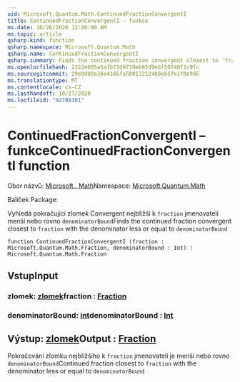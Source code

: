 ```yaml
---
uid: Microsoft.Quantum.Math.ContinuedFractionConvergentI
title: ContinuedFractionConvergentI – funkce
ms.date: 10/26/2020 12:00:00 AM
ms.topic: article
qsharp.kind: function
qsharp.namespace: Microsoft.Quantum.Math
qsharp.name: ContinuedFractionConvergentI
qsharp.summary: Finds the continued fraction convergent closest to `fraction` with the denominator less or equal to `denominatorBound`
ms.openlocfilehash: 2322e005a5afb73d9719eb65d9ebf50740f1c9fc
ms.sourcegitcommit: 29e0d88a30e4166fa580132124b0eb57e1f0e986
ms.translationtype: MT
ms.contentlocale: cs-CZ
ms.lasthandoff: 10/27/2020
ms.locfileid: "92708301"
---
```

# <a name="continuedfractionconvergenti-function"></a><span data-ttu-id="5ff38-102">ContinuedFractionConvergentI – funkce</span><span class="sxs-lookup"><span data-stu-id="5ff38-102">ContinuedFractionConvergentI function</span></span>

<span data-ttu-id="5ff38-103">Obor názvů: [Microsoft.. Math](xref:Microsoft.Quantum.Math)</span><span class="sxs-lookup"><span data-stu-id="5ff38-103">Namespace: [Microsoft.Quantum.Math](xref:Microsoft.Quantum.Math)</span></span>

<span data-ttu-id="5ff38-104">Balíček [](https://nuget.org/packages/)</span><span class="sxs-lookup"><span data-stu-id="5ff38-104">Package: [](https://nuget.org/packages/)</span></span>


<span data-ttu-id="5ff38-105">Vyhledá pokračující zlomek Convergent nejbližší k `fraction` jmenovateli menší nebo rovno `denominatorBound`</span><span class="sxs-lookup"><span data-stu-id="5ff38-105">Finds the continued fraction convergent closest to `fraction` with the denominator less or equal to `denominatorBound`</span></span>

```qsharp
function ContinuedFractionConvergentI (fraction : Microsoft.Quantum.Math.Fraction, denominatorBound : Int) : Microsoft.Quantum.Math.Fraction
```


## <a name="input"></a><span data-ttu-id="5ff38-106">Vstup</span><span class="sxs-lookup"><span data-stu-id="5ff38-106">Input</span></span>

### <a name="fraction--fraction"></a><span data-ttu-id="5ff38-107">zlomek: [zlomek](xref:Microsoft.Quantum.Math.Fraction)</span><span class="sxs-lookup"><span data-stu-id="5ff38-107">fraction : [Fraction](xref:Microsoft.Quantum.Math.Fraction)</span></span>




### <a name="denominatorbound--int"></a><span data-ttu-id="5ff38-108">denominatorBound: [int](xref:microsoft.quantum.lang-ref.int)</span><span class="sxs-lookup"><span data-stu-id="5ff38-108">denominatorBound : [Int](xref:microsoft.quantum.lang-ref.int)</span></span>





## <a name="output--fraction"></a><span data-ttu-id="5ff38-109">Výstup: [zlomek](xref:Microsoft.Quantum.Math.Fraction)</span><span class="sxs-lookup"><span data-stu-id="5ff38-109">Output : [Fraction](xref:Microsoft.Quantum.Math.Fraction)</span></span>

<span data-ttu-id="5ff38-110">Pokračování zlomku nejbližšího k `fraction` jmenovateli je menší nebo rovno `denominatorBound`</span><span class="sxs-lookup"><span data-stu-id="5ff38-110">Continued fraction closest to `fraction` with the denominator less or equal to `denominatorBound`</span></span>